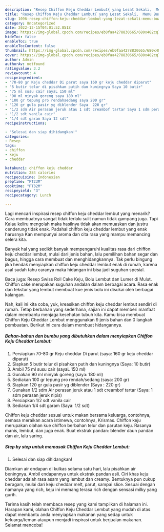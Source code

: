 ```yaml
---
description: "Resep Chiffon Keju Cheddar Lembut{ yang Lezat Sekali,  Menu Buat lebaran"
title: "Resep Chiffon Keju Cheddar Lembut{ yang Lezat Sekali,  Menu Buat lebaran"
slug: 1096-resep-chiffon-keju-cheddar-lembut-yang-lezat-sekali-menu-buat-lebaran
category: Uncategorized
date: 2022-12-15T04:01:52.851Z
image: https://img-global.cpcdn.com/recipes/eb0faa4278830665/680x482cq70/chiffon-keju-cheddar-lembut-foto-resep-utama.jpg
hideToc: false
enableToc: true
enableTocContent: false
thumbnail: https://img-global.cpcdn.com/recipes/eb0faa4278830665/680x482cq70/chiffon-keju-cheddar-lembut-foto-resep-utama.jpg
cover: https://img-global.cpcdn.com/recipes/eb0faa4278830665/680x482cq70/chiffon-keju-cheddar-lembut-foto-resep-utama.jpg
author: Admin
authorAv: notfound
ratingvalue: 3.2
reviewcount: 4
recipeingredient:
- "70-80 gr Keju cheddar Di parut saya 160 gr keju cheddar diparut"
- "5 butir telur di pisahkan putih dan kuningnya Saya 10 butir"
- "75 ml susu cair sayaL 150 ml"
- "90 ml minyak goreng saya 180 ml"
- "100 gr tepung pro rendahsedang saya 200 gr"
- "120 gr gula pasir yg diblender Saya  220 gr"
- "1/2 sdm Air perasan jeruk atau 1 sdt creambof tartar Saya 1 sdm perasan jeruk nipis"
- "1/2 sdt vanila cair"
- "1/4 sdt garam Saya 12 sdt"
recipeinstructions:

- "Selesai dan siap dihidangkan!"
categories:
- Resep
tags:
- chiffon
- keju
- cheddar

katakunci: chiffon keju cheddar 
nutrition: 284 calories
recipecuisine: Indonesian
preptime: "PT23M"
cooktime: "PT32M"
recipeyield: "3"
recipecategory: Lunch

---
```



Lagi mencari inspirasi resep chiffon keju cheddar lembut yang menarik? Cara membuatnya sangat tidak terlalu sulit namun tidak gampang juga. Tapi Kalau keliru mengolah maka hasilnya tidak akan memuaskan dan justru cenderung tidak enak. Padahal chiffon keju cheddar lembut yang enak harusnya Kan mempunyai aroma dan cita rasa yang mampu memancing selera kita.


Banyak hal yang sedikit banyak mempengaruhi kualitas rasa dari chiffon keju cheddar lembut, mulai dari jenis bahan, lalu pemilihan bahan segar dan bagus, hingga cara membuat dan menghidangkannya. Tak perlu bingung jika hendak menyiapkan chiffon keju cheddar lembut enak di rumah, karena asal sudah tahu caranya maka hidangan ini bisa jadi suguhan spesial.

Baca juga: Resep Swiss Roll Cake Keju, Bolu Lembut dan Lumer di Mulut. Chiffon cake merupakan suguhan andalan dalam berbagai acara. Rasa enak dan tekstur yang lembut membuat kue jenis bolu ini disukai oleh berbagai kalangan.


Nah, kali ini kita coba, yuk, kreasikan chiffon keju cheddar lembut sendiri di rumah. Tetap berbahan yang sederhana, sajian ini dapat memberi manfaat dalam membantu menjaga kesehatan tubuh kita. Kamu bisa membuat Chiffon Keju Cheddar Lembut menggunakan 9 jenis bahan dan 0 langkah pembuatan. Berikut ini cara dalam membuat hidangannya.

<!--inarticleads1-->

##### Bahan-bahan dan bumbu yang dibutuhkan dalam menyiapkan Chiffon Keju Cheddar Lembut:

1. Persiapkan 70-80 gr Keju cheddar Di parut (saya: 160 gr keju cheddar diparut)
1. Siapkan 5 butir telur di pisahkan putih dan kuningnya (Saya: 10 butir)
1. Ambil 75 ml susu cair (sayaL 150 ml)
1. Gunakan 90 ml minyak goreng (saya: 180 ml)
1. Sediakan 100 gr tepung pro rendah/sedang (saya: 200 gr)
1. Siapkan 120 gr gula pasir yg diblender (Saya : 220 gr)
1. Gunakan 1/2 sdm Air perasan jeruk atau 1 sdt creambof tartar (Saya: 1 sdm perasan jeruk nipis)
1. Persiapkan 1/2 sdt vanila cair
1. Sediakan 1/4 sdt garam (Saya: 1/2 sdt)


Chiffon keju cheddar sesuai untuk makan bersama keluarga, contohnya, semasa meraikan acara istimewa, contohnya, Krismas. Chiffon keju merupakan olahan kue chiffon berbahan telur dan parutan keju. Rasanya manis, lembut, dan juga enak. Buat ekstrak pandan: blender daun pandan dan air, lalu saring. 

<!--inarticleads2-->

##### Step by step untuk memasak Chiffon Keju Cheddar Lembut:


1. Selesai dan siap dihidangkan!

Diamkan air endapan di kulkas selama satu hari, lalu pisahkan air beningnya. Ambil endapannya untuk ekstrak pandan asli. Ciri khas keju cheddar adalah rasa asam yang lembut dan creamy. Bentuknya pun cukup beragam, mulai dari keju cheddar melt, parut, sampai slice. Sesuai dengan namanya yang rich, keju ini memang terasa rich dengan sensasi milky yang gurih. 

Terima kasih telah membaca resep yang kami tampilkan di halaman ini. Harapan kami, olahan Chiffon Keju Cheddar Lembut yang mudah di atas dapat membantu anda menyiapkan makanan yang sedap untuk keluarga/teman ataupun menjadi inspirasi untuk berjualan makanan. Selamat mencoba!

